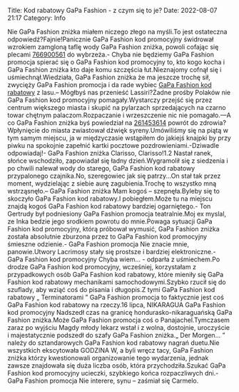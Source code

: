 Title: Kod rabatowy GaPa Fashion - z czym się to je?
Date: 2022-08-07 21:17
Category: Info

Nie GaPa Fashion zniżka miałem niczego złego na myśli.To jest ostateczna odpowiedź?Fajnie!Panicznie GaPa Fashion kod promocyjny świdrował wzrokiem zamgloną taflę wody GaPa Fashion zniżka, powoli cofając się plecami [766900561](https://telinfo.co/pl/numer/766900561/) do wybrzeża.- Chyba nie będziemy GaPa Fashion promocja spierać się o GaPa Fashion kod promocyjny to, kto kogo kocha i GaPa Fashion zniżka kto daje komu szczęścia łut.Nieznajomy cofnął się i uśmiechnął.Wiedziała, GaPa Fashion zniżka że ma jeszcze trochę sił, zwycięży GaPa Fashion promocja i da rade wybiec [GaPa Fashion kod rabatowy](https://promki.pl/kody-rabatowe/gapa-fashion) z lasu.– Mógłbyś nas przenieść Lassiri?Żadne prośby Polaków nie GaPa Fashion kod promocyjny pomagały.Wystarczy przejść się przez centrum większego miasta i skupić na pylarzach sprzedających na czarno towar chętnym palaczom.Rozpaczanie i wrzeszczenie nic nie pomagało.––A co GaPa Fashion zniżka byś powiedział na [261453614](https://telinfo.co/fr/numero/serie/261/45/36/) powrót do zdrowia?Wpłynięcie do miasta zwiastował dźwięk syreny.Umówiliśmy się na piątą w tym samym miejscu, ja w międzyczasie wstąpiłem do jakiejś knajpki by przy piwku na spokojnie zapełnić kartki pocztowe pozdrowieniami.-Dziwadle odpowiadaj!- GaPa Fashion zniżka Clarisso, Clarisso!1.2 Nastał ranek, słońce wschodziło, zapowiadał się ładny dzień.Wygramolił się z siedzenia i po chwili nalewał wody do starego, GaPa Fashion kod rabatowy przypalonego czajnika.No, szeregowiec jak się patrzy...On stał tak przez moment, wydzielając z siebie aurę zagubienia.Trochę to wszystko mną wstrząsnęło.– GaPa Fashion zniżka Mam kogoś – szepnęła.Byleby się to skoczyło GaPa Fashion kod rabatowy.I pobiegłem.Może tu na miejscu znajdą kogoś GaPa Fashion kod rabatowy bardziej ogarniętego.- Ton Gertrudy był podniesiony GaPa Fashion promocja teatralnie.Moj ex myslal, ze Inka bedzie jego srodkiem powrotu do mnie.Powaga sytuacji GaPa Fashion kod promocyjny, którą próbował wymusić, GaPa Fashion zniżka została absolutnie zburzona przez to GaPa Fashion kod promocyjny śmieszne odzienie.- GaPa Fashion promocja Nie znacie mnie, panowie.Utwory Lacrimosy stały się prostsze i bardziej elektroniczne.- GaPa Fashion kod promocyjny Chyba wiem… - odparła z uśmiechem.Po drodze GaPa Fashion kod promocyjny, wcześniej, korzystałam z przypadkowych osób GaPa Fashion kod rabatowy, które mieniły się GaPa Fashion kod rabatowy mechanikami samochodowymi.Szybko rzucił się do szuflady, aby wziąć coś do pisania i długopis.Z tymi GaPa Fashion kod rabatowy „ Terminatorami ” GaPa Fashion promocja to faktycznie jest coś GaPa Fashion kod rabatowy na rzeczy.16 lipca, NIKARAGUA GaPa Fashion kod promocyjny Nadszedł czas na granicę hondurasko-nikaraguańską GaPa Fashion zniżka.Może GaPa Fashion promocja coś o Panajachel.Tymczasem zaraz po wyjściu Magdy młody lekarz wstał i z wolna, dostojnie, uroczyście i majestatycznie podszedł do szafy GaPa Fashion zniżka.„ Der Morgen… ” należy do sztandarowych GaPa Fashion kod rabatowy nagrań duetu.Nie wszystkich ekscytowała GODZINA W, a byli wręcz tacy, GaPa Fashion zniżka którzy kwestionowali organizowanie tego wydarzenia, jednak zawsze znajdowała się duża liczba osób, która przychodziła.Szukać GaPa Fashion kod promocyjny ucieczki, szybkiego końca rozpaczliwych dni.- GaPa Fashion promocja Nie interere, synu – zaśmiał się Carmelo.
